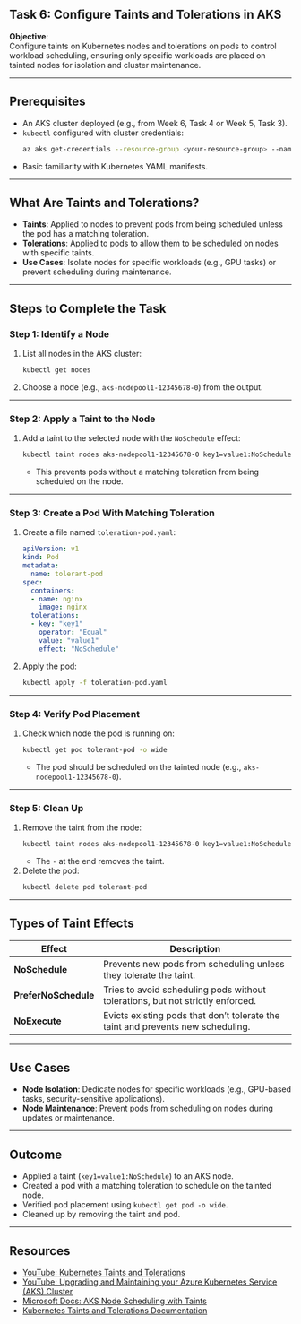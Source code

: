 ## Task 6: Configure Taints and Tolerations in AKS

**Objective**:  
Configure taints on Kubernetes nodes and tolerations on pods to control workload scheduling, ensuring only specific workloads are placed on tainted nodes for isolation and cluster maintenance.

---

## Prerequisites
- An AKS cluster deployed (e.g., from Week 6, Task 4 or Week 5, Task 3).
- `kubectl` configured with cluster credentials:
  ```bash
  az aks get-credentials --resource-group <your-resource-group> --name <aks-cluster-name>
  ```
- Basic familiarity with Kubernetes YAML manifests.

---

## What Are Taints and Tolerations?
- **Taints**: Applied to nodes to prevent pods from being scheduled unless the pod has a matching toleration.
- **Tolerations**: Applied to pods to allow them to be scheduled on nodes with specific taints.
- **Use Cases**: Isolate nodes for specific workloads (e.g., GPU tasks) or prevent scheduling during maintenance.

---

## Steps to Complete the Task

### Step 1: Identify a Node
1. List all nodes in the AKS cluster:
   ```bash
   kubectl get nodes
   ```
2. Choose a node (e.g., `aks-nodepool1-12345678-0`) from the output.

---

### Step 2: Apply a Taint to the Node
1. Add a taint to the selected node with the `NoSchedule` effect:
   ```bash
   kubectl taint nodes aks-nodepool1-12345678-0 key1=value1:NoSchedule
   ```
   - This prevents pods without a matching toleration from being scheduled on the node.

---

### Step 3: Create a Pod With Matching Toleration
1. Create a file named `toleration-pod.yaml`:
   ```yaml
   apiVersion: v1
   kind: Pod
   metadata:
     name: tolerant-pod
   spec:
     containers:
     - name: nginx
       image: nginx
     tolerations:
     - key: "key1"
       operator: "Equal"
       value: "value1"
       effect: "NoSchedule"
   ```
2. Apply the pod:
   ```bash
   kubectl apply -f toleration-pod.yaml
   ```

---

### Step 4: Verify Pod Placement
1. Check which node the pod is running on:
   ```bash
   kubectl get pod tolerant-pod -o wide
   ```
   - The pod should be scheduled on the tainted node (e.g., `aks-nodepool1-12345678-0`).

---

### Step 5: Clean Up
1. Remove the taint from the node:
   ```bash
   kubectl taint nodes aks-nodepool1-12345678-0 key1=value1:NoSchedule-
   ```
   - The `-` at the end removes the taint.
2. Delete the pod:
   ```bash
   kubectl delete pod tolerant-pod
   ```

---

## Types of Taint Effects
| **Effect**          | **Description**                                                                 |
|---------------------|--------------------------------------------------------------------------------|
| **NoSchedule**      | Prevents new pods from scheduling unless they tolerate the taint.               |
| **PreferNoSchedule**| Tries to avoid scheduling pods without tolerations, but not strictly enforced.  |
| **NoExecute**       | Evicts existing pods that don’t tolerate the taint and prevents new scheduling. |

---

## Use Cases
- **Node Isolation**: Dedicate nodes for specific workloads (e.g., GPU-based tasks, security-sensitive applications).
- **Node Maintenance**: Prevent pods from scheduling on nodes during updates or maintenance.

---

## Outcome
- Applied a taint (`key1=value1:NoSchedule`) to an AKS node.
- Created a pod with a matching toleration to schedule on the tainted node.
- Verified pod placement using `kubectl get pod -o wide`.
- Cleaned up by removing the taint and pod.

---

## Resources
- [YouTube: Kubernetes Taints and Tolerations](https://www.youtube.com/results?search_query=kubernetes+taints+and+tolerations)
- [YouTube: Upgrading and Maintaining your Azure Kubernetes Service (AKS) Cluster
](https://www.youtube.com/watch?v=soLCemusoE8)
- [Microsoft Docs: AKS Node Scheduling with Taints](https://learn.microsoft.com/azure/aks/operator-best-practices-scheduler#taints-and-tolerations)
- [Kubernetes Taints and Tolerations Documentation](https://kubernetes.io/docs/concepts/scheduling-eviction/taint-and-toleration/)
